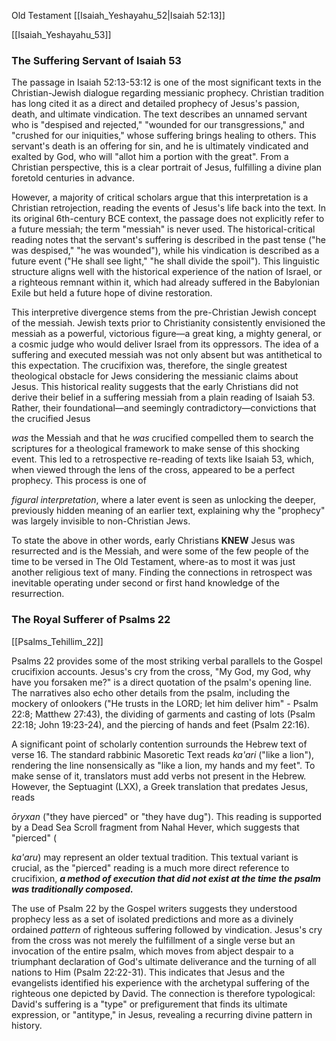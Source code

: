 
Old Testament
[[Isaiah_Yeshayahu_52|Isaiah 52:13]]

[[Isaiah_Yeshayahu_53]]

### The Suffering Servant of Isaiah 53

The passage in Isaiah 52:13-53:12 is one of the most significant texts in the Christian-Jewish dialogue regarding messianic prophecy. Christian tradition has long cited it as a direct and detailed prophecy of Jesus's passion, death, and ultimate vindication. The text describes an unnamed servant who is "despised and rejected," "wounded for our transgressions," and "crushed for our iniquities," whose suffering brings healing to others. This servant's death is an offering for sin, and he is ultimately vindicated and exalted by God, who will "allot him a portion with the great". From a Christian perspective, this is a clear portrait of Jesus, fulfilling a divine plan foretold centuries in advance.

However, a majority of critical scholars argue that this interpretation is a Christian retrojection, reading the events of Jesus's life back into the text. In its original 6th-century BCE context, the passage does not explicitly refer to a future messiah; the term "messiah" is never used. The historical-critical reading notes that the servant's suffering is described in the past tense ("he was despised," "he was wounded"), while his vindication is described as a future event ("He shall see light," "he shall divide the spoil"). This linguistic structure aligns well with the historical experience of the nation of Israel, or a righteous remnant within it, which had already suffered in the Babylonian Exile but held a future hope of divine restoration.

This interpretive divergence stems from the pre-Christian Jewish concept of the messiah. Jewish texts prior to Christianity consistently envisioned the messiah as a powerful, victorious figure—a great king, a mighty general, or a cosmic judge who would deliver Israel from its oppressors. The idea of a suffering and executed messiah was not only absent but was antithetical to this expectation. The crucifixion was, therefore, the single greatest theological obstacle for Jews considering the messianic claims about Jesus. This historical reality suggests that the early Christians did not derive their belief in a suffering messiah from a plain reading of Isaiah 53. Rather, their foundational—and seemingly contradictory—convictions that the crucified Jesus

_was_ the Messiah and that he _was_ crucified compelled them to search the scriptures for a theological framework to make sense of this shocking event. This led to a retrospective re-reading of texts like Isaiah 53, which, when viewed through the lens of the cross, appeared to be a perfect prophecy. This process is one of

_figural interpretation_, where a later event is seen as unlocking the deeper, previously hidden meaning of an earlier text, explaining why the "prophecy" was largely invisible to non-Christian Jews.

To state the above in other words, early Christians **KNEW** Jesus was resurrected and is the Messiah, and were some of the few people of the time to be versed in The Old Testament, where-as to most it was just another religious text of many. Finding the connections in retrospect was inevitable operating under second or first hand knowledge of the resurrection.

### The Royal Sufferer of Psalms 22

[[Psalms_Tehillim_22]]

Psalms 22 provides some of the most striking verbal parallels to the Gospel crucifixion accounts. Jesus's cry from the cross, "My God, my God, why have you forsaken me?" is a direct quotation of the psalm's opening line. The narratives also echo other details from the psalm, including the mockery of onlookers ("He trusts in the LORD; let him deliver him" - Psalm 22:8; Matthew 27:43), the dividing of garments and casting of lots (Psalm 22:18; John 19:23-24), and the piercing of hands and feet (Psalm 22:16).

A significant point of scholarly contention surrounds the Hebrew text of verse 16. The standard rabbinic Masoretic Text reads _ka'ari_ ("like a lion"), rendering the line nonsensically as "like a lion, my hands and my feet". To make sense of it, translators must add verbs not present in the Hebrew. However, the Septuagint (LXX), a Greek translation that predates Jesus, reads

_ōryxan_ ("they have pierced" or "they have dug"). This reading is supported by a Dead Sea Scroll fragment from Nahal Hever, which suggests that "pierced" (

_ka'aru_) may represent an older textual tradition. This textual variant is crucial, as the "pierced" reading is a much more direct reference to crucifixion, ***a method of execution that did not exist at the time the psalm was traditionally composed.***

The use of Psalm 22 by the Gospel writers suggests they understood prophecy less as a set of isolated predictions and more as a divinely ordained _pattern_ of righteous suffering followed by vindication. Jesus's cry from the cross was not merely the fulfillment of a single verse but an invocation of the entire psalm, which moves from abject despair to a triumphant declaration of God's ultimate deliverance and the turning of all nations to Him (Psalm 22:22-31). This indicates that Jesus and the evangelists identified his experience with the archetypal suffering of the righteous one depicted by David. The connection is therefore typological: David's suffering is a "type" or prefigurement that finds its ultimate expression, or "antitype," in Jesus, revealing a recurring divine pattern in history.